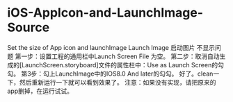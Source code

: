 # iOS-AppIcon-and-LaunchImage-Source
Set the size of App icon and launchImage
Launch Image 启动图片 不显示问题
第一步：设置工程的通用栏中Launch Screen File 为空。
第二步：取消自动生成的[LaunchScreen.storyboard]文件的属性栏中：Use as Launch Screen的勾勾。
第3步：勾上LaunchImage中的IOS8.0 And later的勾勾。
好了。clean一下，然后重新运行一下就可以看到效果了。
注意：如果没有实现，请把原来的app删掉，在运行试试。
